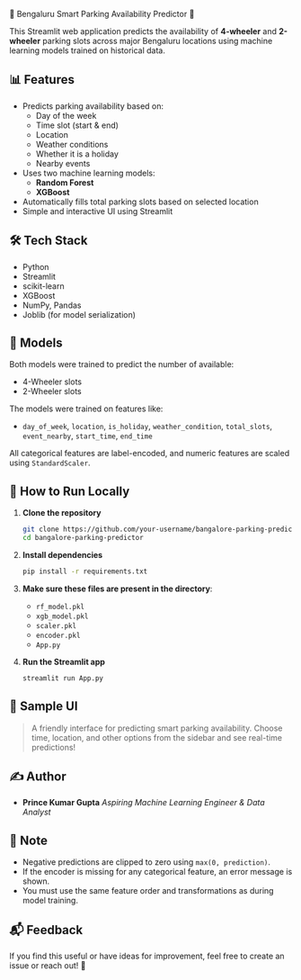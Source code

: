
 🚗 Bengaluru Smart Parking Availability Predictor 🛵

This Streamlit web application predicts the availability of **4-wheeler** and **2-wheeler** parking slots across major Bengaluru locations using machine learning models trained on historical data.


## 📊 Features

- Predicts parking availability based on:
  - Day of the week
  - Time slot (start & end)
  - Location
  - Weather conditions
  - Whether it is a holiday
  - Nearby events
- Uses two machine learning models:
  - **Random Forest**
  - **XGBoost**
- Automatically fills total parking slots based on selected location
- Simple and interactive UI using Streamlit


## 🛠️ Tech Stack

- Python
- Streamlit
- scikit-learn
- XGBoost
- NumPy, Pandas
- Joblib (for model serialization)


## 🧠 Models

Both models were trained to predict the number of available:
- 4-Wheeler slots
- 2-Wheeler slots

The models were trained on features like:
- `day_of_week`, `location`, `is_holiday`, `weather_condition`, `total_slots`, `event_nearby`, `start_time`, `end_time`

All categorical features are label-encoded, and numeric features are scaled using `StandardScaler`.


## 🚀 How to Run Locally

1. **Clone the repository**
   ```bash
   git clone https://github.com/your-username/bangalore-parking-predictor.git
   cd bangalore-parking-predictor


2. **Install dependencies**

   ```bash
   pip install -r requirements.txt
   ```

3. **Make sure these files are present in the directory**:

   * `rf_model.pkl`
   * `xgb_model.pkl`
   * `scaler.pkl`
   * `encoder.pkl`
   * `App.py`

4. **Run the Streamlit app**

   ```bash
   streamlit run App.py
   ```


## 📸 Sample UI

> A friendly interface for predicting smart parking availability. Choose time, location, and other options from the sidebar and see real-time predictions!


## ✍️ Author

* **Prince Kumar Gupta**
  *Aspiring Machine Learning Engineer & Data Analyst*


## 📌 Note

* Negative predictions are clipped to zero using `max(0, prediction)`.
* If the encoder is missing for any categorical feature, an error message is shown.
* You must use the same feature order and transformations as during model training.


## 📬 Feedback

If you find this useful or have ideas for improvement, feel free to create an issue or reach out! 💬

